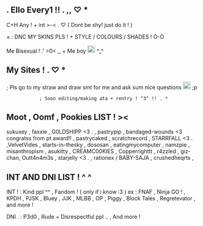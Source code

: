 ## . Ello Every1 !! . ,, ♡ *

C+H Any ! + int >-< . ♡ ( Dont be shy! just do it ! )

× : DNC MY SKINS PLS ! + STYLE / COLOURS / SHADES ! Ó-Ò

Me Bisexual ! .' >0< ,, + Me boy <img width="20" height="20" alt="461405910-2df0bedc-c054-4fcd-9f5d-91a3e9a95c22" src="https://github.com/user-attachments/assets/9ec7409e-178c-414f-ab55-3c268e0f6ed2" />
 ^_^

## My Sites ! . ♡ *

; Pls go to my straw and draw smt for me and ask sum nice questions <img width="20" height="20" alt="461405910-2df0bedc-c054-4fcd-9f5d-91a3e9a95c22" src="https://github.com/user-attachments/assets/40f3274f-3680-4ad7-ba21-31c9677ba7a6" />
  ;p

                ; Soon editing/making ata + rentry ! ^3^ !! . *
                
## Moot , Oomf , Pookies LIST ! ><

sukuxey , faxxie , G0LDSHIPP <3 . , pastrypip , bandaged-wounds <3 congratss from pt award!! , pastrycaked , scratchrecord , STARRFALL <3 . ,VelvetVides ,
starts-in-thesky , dososan , eatingmycomputer , namzpie ,
misanthropism , asukitty , CREAMC00KIES , Copperrighttt  , r4zzled ,
giz-chan, Outt4n4m3s , starjelly <3 . , rationex / BABY-SAJA , crushedheqrts , 

## INT AND DNI LIST ! ^ ^

INT ! : Kind ppl ^^ , Fandom ! ( only if i know :3 ) ex : FNAF , Ninja GO ! , KPDH , PJSK , Bluey , JJK , MLBB , OP , Piggy , Block Tales , Regretevator , and more !

DNI . : P3d0 , Rude + Disrespectful ppl .. , And more !
